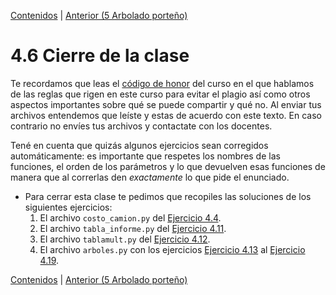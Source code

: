[Contenidos](../Contenidos.md) \| [Anterior (5 Arbolado porteño)](05_Arboles1.md)

# 4.6 Cierre de la clase

Te recordamos que leas el [código de honor](../Codigo.md) del curso en el que hablamos de las reglas que rigen en este curso para evitar el plagio así como otros aspectos importantes sobre qué se puede compartir y qué no. Al enviar tus archivos entendemos que leíste y estas de acuerdo con este texto. En caso contrario no envíes tus archivos y contactate con los docentes.

Tené en cuenta que quizás algunos ejercicios sean corregidos automáticamente: es importante que respetes los nombres de las funciones, el orden de los parámetros y lo que devuelven esas funciones de manera que al correrlas den _exactamente_ lo que pide el enunciado.

* Para cerrar esta clase te pedimos que recopiles las soluciones de los siguientes ejercicios:
    1. El archivo `costo_camion.py` del [Ejercicio 4.4](../04_Datos/02_Secuencias.md#ejercicio-44-la-funcion-zip).
    2. El archivo `tabla_informe.py` del [Ejercicio 4.11](../04_Datos/04_Formato.md#ejercicio-411-un-desafio-de-formato).
    3. El archivo `tablamult.py` del [Ejercicio 4.12](../04_Datos/04_Formato.md#ejercicio-412-tablas-de-multiplicar).
    4. El archivo `arboles.py` con los ejercicios [Ejercicio 4.13](../04_Datos/05_Arboles1.md#ejercicio-413-lectura-de-los-arboles-de-un-parque) al [Ejercicio 4.19](../04_Datos/05_Arboles1.md#ejercicio-419-especie-mas-inclinada-en-promedio).



[Contenidos](../Contenidos.md) \| [Anterior (5 Arbolado porteño)](05_Arboles1.md)

